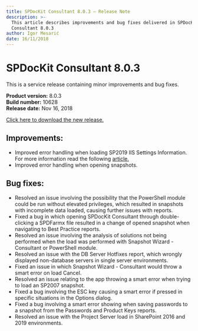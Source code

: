 ```yaml
---
title: SPDocKit Consultant 8.0.3 — Release Note
description: >-
  This article describes improvements and bug fixes delivered in SPDocKit
  Consultant 8.0.3
author: Igor Mesarić
date: 16/11/2018
---
```


# SPDocKit Consultant 8.0.3

This is a service release containing minor improvements and bug fixes.

**Product version:** 8.0.3  
**Build number:** 10628  
**Release date:** Nov 16, 2018

[Click here to download the new release.](https://www.syskit.com/products/spdockit/download/)

## Improvements:

* Improved error handling when loading SP2019 IIS Settings Information. For more information read the following [article.](../faq/troubleshooting/troubleshooting/error-while-loading-iis-settings.md)
* Improved error handling when opening snapshots.

## Bug fixes:

* Resolved an issue involving the possibility that the PowerShell module could be run without elevated privileges, which resulted in snapshots with incomplete data loaded, causing further issues with reports. 
* Fixed a bug in which opening SPDocKit Consultant through double-clicking a SPDFarmx file resulted in a change of opened snapshot when navigating to Best Practice reports. 
* Resolved an issue involving the analysis of solutions not being performed when the load was performed with Snapshot Wizard - Consultant or PowerShell module.  
* Resolved an issue with the DB Server Hotfixes report, which wrongly displayed non-database servers in single server environments. 
* Fixed an issue in which Snapshot Wizard - Consultant would throw a smart error on load Cancel.
* Resolved an issue relating to the app throwing a smart error when trying to load an SP2007 snapshot.
* Fixed a bug involving the ESC key causing a smart error if pressed in specific situations in the Options dialog.
* Fixed a bug involving a smart error showing when saving passwords to a snapshot from the Passwords and Product Keys reports.
* Resolved an issue with the Project Server load in SharePoint 2016 and 2019 environments.

